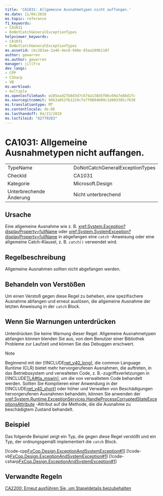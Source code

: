 ```yaml
---
title: 'CA1031: Allgemeine Ausnahmetypen nicht auffangen.'
ms.date: 11/04/2016
ms.topic: reference
f1_keywords:
- CA1031
- DoNotCatchGeneralExceptionTypes
helpviewer_keywords:
- CA1031
- DoNotCatchGeneralExceptionTypes
ms.assetid: cbc283ae-2a46-4ec0-940e-85aa189b118f
author: gewarren
ms.author: gewarren
manager: jillfra
dev_langs:
- CPP
- CSharp
- VB
ms.workload:
- multiple
ms.openlocfilehash: e285ead27b8d3d7c674a138d5f06c69a7e88d1fc
ms.sourcegitcommit: 94b3a052fb1229c7e7f8804b09c1d403385c7630
ms.translationtype: MT
ms.contentlocale: de-DE
ms.lasthandoff: 04/23/2019
ms.locfileid: "62779283"
---
```

# <a name="ca1031-do-not-catch-general-exception-types"></a>CA1031: Allgemeine Ausnahmetypen nicht auffangen.

|||
|-|-|
|TypeName|DoNotCatchGeneralExceptionTypes|
|CheckId|CA1031|
|Kategorie|Microsoft.Design|
|Unterbrechende Änderung|Nicht unterbrechend|

## <a name="cause"></a>Ursache
 Eine allgemeine Ausnahme wie z. B. <xref:System.Exception?displayProperty=fullName> oder <xref:System.SystemException?displayProperty=fullName> in abgefangen eine `catch` -Anweisung oder eine allgemeine Catch-Klausel, z. B. `catch()` verwendet wird.

## <a name="rule-description"></a>Regelbeschreibung
 Allgemeine Ausnahmen sollten nicht abgefangen werden.

## <a name="how-to-fix-violations"></a>Behandeln von Verstößen
 Um einen Verstoß gegen diese Regel zu beheben, eine spezifischere Ausnahme abfangen und erneut auslösen, die allgemeine Ausnahme der letzten Anweisung in der `catch` Block.

## <a name="when-to-suppress-warnings"></a>Wenn Sie Warnungen unterdrücken
 Unterdrücken Sie keine Warnung dieser Regel. Allgemeine Ausnahmetypen abfangen können blenden Sie aus, von dem Benutzer einer Bibliothek Probleme zur Laufzeit und können Sie das Debuggen erschwert.

> [!NOTE]
> Beginnend mit der [!INCLUDE[net_v40_long](../code-quality/includes/net_v40_long_md.md)], die common Language Runtime (CLR) bietet mehr hervorgerufenen Ausnahmen, die auftreten, in das Betriebssystem und verwalteten Code, z. B.-zugriffsverletzungen in [!INCLUDE[TLA#tla_mswin](../code-quality/includes/tlasharptla_mswin_md.md)], um die von verwaltetem Code behandelt werden. Sollten Sie Kompilieren einer Anwendung in der [!INCLUDE[net_v40_short](../code-quality/includes/net_v40_short_md.md)] oder höher und Verwalten von Beschädigungen hervorgerufenen Ausnahmen behandeln, können Sie anwenden der <xref:System.Runtime.ExceptionServices.HandleProcessCorruptedStateExceptionsAttribute> -Attribut auf die Methode, die die Ausnahme zu beschädigtem Zustand behandelt.

## <a name="example"></a>Beispiel
 Das folgende Beispiel zeigt ein Typ, die gegen diese Regel verstößt und ein Typ, der ordnungsgemäß implementiert die `catch` Block.

 [!code-cpp[FxCop.Design.ExceptionAndSystemException#1](../code-quality/codesnippet/CPP/ca1031-do-not-catch-general-exception-types_1.cpp)]
 [!code-vb[FxCop.Design.ExceptionAndSystemException#1](../code-quality/codesnippet/VisualBasic/ca1031-do-not-catch-general-exception-types_1.vb)]
 [!code-csharp[FxCop.Design.ExceptionAndSystemException#1](../code-quality/codesnippet/CSharp/ca1031-do-not-catch-general-exception-types_1.cs)]

## <a name="related-rules"></a>Verwandte Regeln
 [CA2200: Erneut ausführen Sie, um Stapeldetails beizubehalten](../code-quality/ca2200-rethrow-to-preserve-stack-details.md)